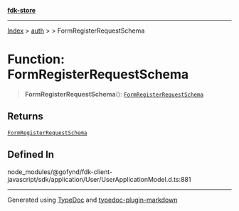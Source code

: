 [**fdk-store**](../../../README.md)
***

[Index](../../../API.md) > [auth](../../README.md) > [<internal>](../README.md) > FormRegisterRequestSchema

# Function: FormRegisterRequestSchema

> **FormRegisterRequestSchema**(): [`FormRegisterRequestSchema`](../type-aliases/type-alias.FormRegisterRequestSchema.md)

## Returns

[`FormRegisterRequestSchema`](../type-aliases/type-alias.FormRegisterRequestSchema.md)

## Defined In

node\_modules/@gofynd/fdk-client-javascript/sdk/application/User/UserApplicationModel.d.ts:881

***
Generated using [TypeDoc](https://typedoc.org/) and [typedoc-plugin-markdown](https://www.npmjs.com/package/typedoc-plugin-markdown)
